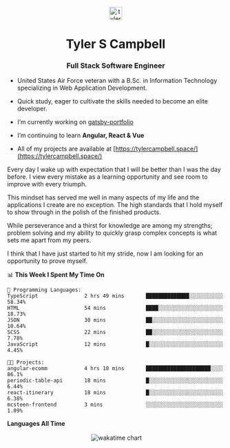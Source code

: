 <p align="center">
<a href="https://linkedin.com/in/tyler-campbell36" target="blank"><img align="center" src="https://cdn.jsdelivr.net/npm/simple-icons@3.0.1/icons/linkedin.svg" alt="tyler-campbell36" height="30" width="30" /></a>
</p>
<h1 align="center">Tyler S Campbell</h1>
<h3 align="center">Full Stack Software Engineer</h3>

* United States Air Force veteran with a B.Sc. in Information Technology specializing in Web Application Development. 

* Quick study, eager to cultivate the skills needed to become an elite developer.

* I’m currently working on [gatsby-portfolio](https://github.com/t36campbell/gatsby-portfolio)

* I’m continuing to learn **Angular, React & Vue**

* All of my projects are available at [https://tylercampbell.space/](https://tylercampbell.space/)

Every day I wake up with expectation that I will be better than I was the day before. I view every mistake as a learning opportunity and see room to improve with every triumph.

This mindset has served me well in many aspects of my life and the applications I create are no exception. The high standards that I hold myself to show through in the polish of the finished products.

While perseverance and a thirst for knowledge are among my strengths; problem solving and my ability to quickly grasp complex concepts is what sets me apart from my peers.

I think that I have just started to hit my stride, now I am looking for an opportunity to prove myself.

<!--START_SECTION:waka-->
📊 **This Week I Spent My Time On** 

```text
💬 Programming Languages: 
TypeScript               2 hrs 49 mins       ██████████████░░░░░░░░░░░   58.34% 
HTML                     54 mins             ████░░░░░░░░░░░░░░░░░░░░░   18.73% 
JSON                     30 mins             ██░░░░░░░░░░░░░░░░░░░░░░░   10.64% 
SCSS                     22 mins             ██░░░░░░░░░░░░░░░░░░░░░░░   7.78% 
JavaScript               12 mins             █░░░░░░░░░░░░░░░░░░░░░░░░   4.45%

🐱‍💻 Projects: 
angular-ecomm            4 hrs 10 mins       █████████████████████░░░░   86.1% 
periodic-table-api       18 mins             █░░░░░░░░░░░░░░░░░░░░░░░░   6.44% 
react-itinerary          18 mins             █░░░░░░░░░░░░░░░░░░░░░░░░   6.38% 
mcsteen-frontend         3 mins              ░░░░░░░░░░░░░░░░░░░░░░░░░   1.09%

```


<!--END_SECTION:waka-->
**Languages All Time** 
<p align="center">&nbsp;<img align="center" alt="wakatime chart"
src="https://wakatime.com/share/@738aac7f-8868-4bc3-a1df-4c36703ee4b6/f86255e0-cf1e-483e-9ae4-5c0fdb9a56f8.png"/></p>

